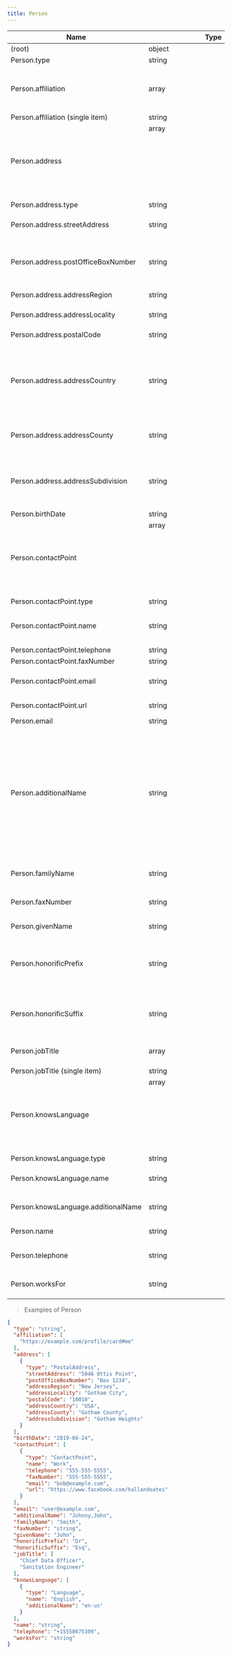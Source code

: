 ```yaml
---
title: Person
---
```

| Name | Type | Description |
|---|---|---|
| (root) | object | - |
| Person.type | string | - |
| Person.affiliation | array<string> | An organization that this person is affiliated with |
| Person.affiliation (single item) | string | - |
| Person.address | array<object> | - |
| Person.address.type | string | - |
| Person.address.streetAddress | string | the street number and name. |
| Person.address.postOfficeBoxNumber | string | The post office box number for PO box addresses. |
| Person.address.addressRegion | string | State or Province. |
| Person.address.addressLocality | string | City, Township. |
| Person.address.postalCode | string | Zip/Post Code |
| Person.address.addressCountry | string | The country. For example, USA. You can also provide the two-letter ISO 3166-1 alpha-2 country code. |
| Person.address.addressCounty | string | the county (us real estate extension) |
| Person.address.addressSubdivision | string | the subdivision or neighborhood (us real estate extension) |
| Person.birthDate | string | date of birth. |
| Person.contactPoint | array<object> | contact points for the person |
| Person.contactPoint.type | string | - |
| Person.contactPoint.name | string | a label for the contactPoint, i.e. 'Work', or 'Home' |
| Person.contactPoint.telephone | string | - |
| Person.contactPoint.faxNumber | string | - |
| Person.contactPoint.email | string | an email address for the item. |
| Person.contactPoint.url | string | primary URL for the item. |
| Person.email | string | - |
| Person.additionalName | string | any other name(s) associated with the entity, i.e. nickname, middle name, maiden name, etc. For multiple names, use a comma without space as a separator. |
| Person.familyName | string | Last Name of a person. [Family Name](https://schema.org/familyName) |
| Person.faxNumber | string | Do people still use fax machines? |
| Person.givenName | string | First Name of a person |
| Person.honorificPrefix | string | An honorific prefix preceding a Person's name such as Dr/Mrs/Mr. |
| Person.honorificSuffix | string | An honorific title following a person's name like M.D. |
| Person.jobTitle | array<string> | job tiles associated with the item |
| Person.jobTitle (single item) | string | - |
| Person.knowsLanguage | array<object> | languages spoken by the person |
| Person.knowsLanguage.type | string | - |
| Person.knowsLanguage.name | string | the display name of the language |
| Person.knowsLanguage.additionalName | string | BCP 47 language code |
| Person.name | string | Full name of the person. |
| Person.telephone | string | Primary phone number. |
| Person.worksFor | string | Organizations the person works for. |

> Examples of Person

```json
{
  "type": "string",
  "affiliation": [
    "https://example.com/profile/card#me"
  ],
  "address": [
    {
      "type": "PostalAddress",
      "streetAddress": "5046 Ottis Point",
      "postOfficeBoxNumber": "Box 1234",
      "addressRegion": "New Jersey",
      "addressLocality": "Gotham City",
      "postalCode": "10010",
      "addressCountry": "USA",
      "addressCounty": "Gotham County",
      "addressSubdivision": "Gotham Heights"
    }
  ],
  "birthDate": "2019-08-24",
  "contactPoint": [
    {
      "type": "ContactPoint",
      "name": "Work",
      "telephone": "555-555-5555",
      "faxNumber": "555-555-5555",
      "email": "bob@example.com",
      "url": "https://www.facebook.com/hallandoates"
    }
  ],
  "email": "user@example.com",
  "additionalName": "Johnny,John",
  "familyName": "Smith",
  "faxNumber": "string",
  "givenName": "John",
  "honorificPrefix": "Dr",
  "honorificSuffix": "Esq",
  "jobTitle": [
    "Chief Data Officer",
    "Sanitation Engineer"
  ],
  "knowsLanguage": [
    {
      "type": "Language",
      "name": "English",
      "additionalName": "en-us"
    }
  ],
  "name": "string",
  "telephone": "+15558675309",
  "worksFor": "string"
}
```


